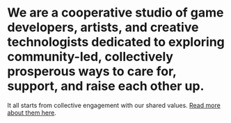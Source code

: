# **We are a cooperative studio of game developers, artists, and creative technologists dedicated to exploring community-led, collectively prosperous ways to care for, support, and raise each other up.**

It all starts from collective engagement with our shared values. [Read more about them here](/about).